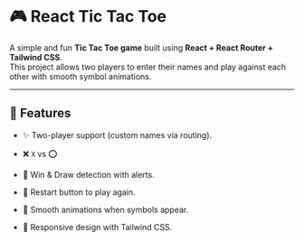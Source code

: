 # 🎮 React Tic Tac Toe

A simple and fun **Tic Tac Toe game** built using **React + React Router + Tailwind CSS**.  
This project allows two players to enter their names and play against each other with smooth symbol animations.

---

## 🚀 Features
- ✨ Two-player support (custom names via routing).
- ❌ `X` vs ⭕

- 🎉 Win & Draw detection with alerts.
- 🔄 Restart button to play again.
- 🎨 Smooth animations when symbols appear.
- 🌈 Responsive design with Tailwind CSS.

